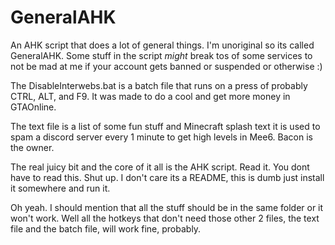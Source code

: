 # GeneralAHK
An AHK script that does a lot of general things. I'm unoriginal so its called GeneralAHK. Some stuff in the script *might* break tos of some services to not be mad at me if your account gets banned or suspended or otherwise :)

The DisableInterwebs.bat is a batch file that runs on a press of probably CTRL, ALT, and F9. 
It was made to do a cool and get more money in GTAOnline.

The text file is a list of some fun stuff and Minecraft splash text it is used to spam a discord server every 1 minute to get high levels in Mee6. Bacon is the owner.

The real juicy bit and the core of it all is the AHK script.
Read it.
You dont have to read this.
Shut up. I don't care its a README, this is dumb just install it somewhere and run it.

Oh yeah. I should mention that all the stuff should be in the same folder or it won't work. Well all the hotkeys that don't need those other 2 files, the text file and the batch file, will work fine, probably.
